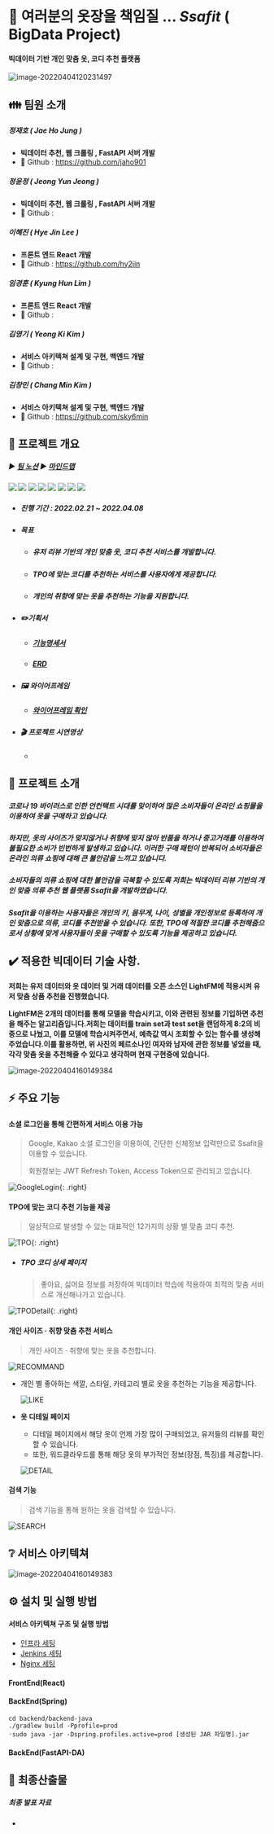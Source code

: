 # 👔 여러분의 옷장을 책임질 ... *Ssafit* ( BigData Project)

#### 빅데이터 기반  개인 맞춤 옷, 코디 추천 플랫폼

![image-20220404120231497](README.assets/main.png)



## 👪 팀원 소개

##### 정재호 ( Jae Ho Jung )

- **빅데이터 추천, 웹 크롤링 , FastAPI 서버 개발** 
- 🍒 Github : https://github.com/jaho901

##### 정윤정 ( Jeong Yun Jeong )

- **빅데이터 추천, 웹 크롤링 , FastAPI 서버 개발** 
- 🍓 Github : 

##### 이혜진 ( Hye Jin Lee )

- **프론트 엔드 React 개발** 
- 🍇 Github : https://github.com/hy2jin

##### 임경훈 ( Kyung Hun Lim )

- **프론트 엔드 React 개발** 
- 🍈 Github : 

##### 김영기 ( Yeong Ki Kim )

- **서비스 아키텍쳐 설계 및 구현, 백엔드 개발** 
- 🍐 Github : 

##### 김창민 ( Chang Min Kim )

- **서비스 아키텍쳐 설계 및 구현, 백엔드 개발** 
- 🍅 Github : https://github.com/sky6min



## 📆 프로젝트 개요

##### ▶ [팀 노션](https://www.notion.so/c1f73b2a71e44dc9a17adcdf82fd8968)     ▶ [마인드맵](https://www.mindmeister.com/map/2198880827?t=BbTDvqBLhA)

#### <img src="https://img.shields.io/badge/React-61DAFB?style=for-the-badge&logo=React&logoColor=white"> <img src="https://img.shields.io/badge/Spring_Boot-6DB33F?style=for-the-badge&logo=SpringBoot&logoColor=white"> <img src="https://img.shields.io/badge/FastAPI-009688?style=for-the-badge&logo=FastAPI&logoColor=white"> <img src="https://img.shields.io/badge/MongoDB-47A248?style=for-the-badge&logo=MongoDB&logoColor=white"> <img src="https://img.shields.io/badge/MySQL-4479A1?style=for-the-badge&logo=MySQL&logoColor=white"> <img src="https://img.shields.io/badge/Jenkins-D24939?style=for-the-badge&logo=Jenkins&logoColor=white"> <img src="https://img.shields.io/badge/NGINX-009639?style=for-the-badge&logo=NGINX&logoColor=white"> <img src="https://img.shields.io/badge/Docker-2496ED?style=for-the-badge&logo=Docker&logoColor=white">



- ##### 진행 기간 : 2022.02.21 ~ 2022.04.08

- ##### 목표 

  - ##### 유저 리뷰 기반의 개인 맞춤 옷, 코디 추천 서비스를 개발합니다.

  - ##### TPO에 맞는 코디를 추천하는 서비스를 사용자에게 제공합니다.

  - ##### 개인의 취향에 맞는 옷을 추천하는 기능을 지원합니다.

- ##### ✏️기획서

  - ##### [기능명세서](https://docs.google.com/spreadsheets/d/1DajUUoxczjtIi0OPYsWq2eqnvQW8JyVJK21xZevCUzE/edit#gid=0)

  - ##### [ERD](https://www.erdcloud.com/d/ZFTtEdaEgRPWyuiR9)

- ##### 🖼 와이어프레임

  - ##### [와이어프레임 확인](https://www.figma.com/file/NCA8xGy6dUQ0tsMohEuxhF/%ED%8A%B9%ED%99%94PJT?node-id=0%3A1)

- ##### 🎬 프로젝트 시연영상

  - 



## 📣 프로젝트 소개

##### 코로나 19 바이러스로 인한 언컨택트 시대를 맞이하여 많은 소비자들이 온라인 쇼핑몰을 이용하여 옷을 구매하고 있습니다.

##### 하지만, 옷의 사이즈가 맞지않거나 취향에 맞지 않아 반품을 하거나 중고거래를 이용하여 불필요한 소비가 빈번하게 발생하고 있습니다. 이러한 구매 패턴이 반복되어 소비자들은 온라인 의류 쇼핑에 대해 큰 불안감을 느끼고 있습니다.

##### 소비자들의 의류 쇼핑에 대한 불안감을 극복할 수 있도록 저희는 빅데이터 리뷰 기반의 개인 맞춤 의류 추천 웹 플랫폼 Ssafit을 개발하였습니다.

##### Ssafit을 이용하는 사용자들은 개인의 키, 몸무게, 나이, 성별을 개인정보로 등록하여 개인 맞춤으로 의류, 코디를 추천받을 수 있습니다. 또한, TPO에 적절한 코디를 추천해줌으로서 상황에 맞게 사용자들이 옷을 구매할 수 있도록 기능을 제공하고 있습니다. 



## ✔️ 적용한 빅데이터 기술 사항. 

**저희는 유저 데이터와 옷 데이터 및 거래 데이터를 오픈 소스인 LightFM에 적용시켜 유저 맞춤 상품 추천을 진행했습니다.**

**LightFM은 2개의 데이터를 통해 모델을 학습시키고, 이와 관련된 정보를 기입하면 추천을 해주는 알고리즘입니다.저희는 데이터를 train set과 test set을 랜덤하게 8:2의 비중으로 나눴고, 이를 모델에 학습시켜주면서, 예측값 역시 조회할 수 있는 함수를 생성해주었습니다.이를 활용하면, 위 사진의 페르소나인 여자와 남자에 관한 정보를 넣었을 때, 각각 맞춤 옷을 추천해줄 수 있다고 생각하며 현재 구현중에 있습니다.**

![image-20220404160149384](README.assets/bigdata.png)



## ⚡ 주요 기능

#### 소셜 로그인을 통해 간편하게 서비스 이용 가능

> Google, Kakao 소셜 로그인을 이용하여, 간단한 신체정보 입력만으로 Ssafit을 이용할 수 있습니다.
>
> 회원정보는 JWT Refresh Token, Access Token으로 관리되고 있습니다.

![GoogleLogin](README.assets/GoogleLogin.gif){: .right}



#### TPO에 맞는 코디 추천 기능을 제공

> 일상적으로 발생할 수 있는 대표적인 12가지의 상황 별 맞춤 코디 추천.

![TPO](README.assets/TPO.gif){: .right}



- ##### TPO 코디 상세 페이지

  > 좋아요, 싫어요 정보를 저장하여 빅데이터 학습에 적용하여 최적의 맞춤 서비스로 개선해나가고 있습니다.

![TPODetail](README.assets/TPODetail.gif){: .right}



#### 개인 사이즈 · 취향 맞춤 추천 서비스

> 개인 사이즈 · 취향에 맞는 옷을 추천합니다.

![RECOMMAND](README.assets/RECOMMAND.gif)

- 개인 별 좋아하는 색깔, 스타일, 카테고리 별로 옷을 추천하는 기능을 제공합니다.

  ![LIKE](README.assets/LIKE.gif)

- **옷 디테일 페이지**

  - 디테일 페이지에서 해당 옷이 언제 가장 많이 구매되었고, 유저들의 리뷰를 확인할 수 있습니다.
  - 또한, 워드클라우드를 통해 해당 옷의 부가적인 정보(장점, 특징)를 제공합니다.

  ![DETAIL](README.assets/DETAIL.gif)



#### 검색 기능

> 검색 기능을 통해 원하는 옷을 검색할 수 있습니다.

![SEARCH](README.assets/SEARCH.gif)



## ❔ 서비스 아키텍쳐

![image-20220404160149383](README.assets/infra.png)



## ⚙ 설치 및 실행 방법

#### 서비스 아키텍쳐 구조 및 실행 방법

- [인프라 세팅](https://sulky-twig-f46.notion.site/8babd4ecfd4b4671858961605c83125a)
- [Jenkins 세팅](https://sulky-twig-f46.notion.site/Jenkins-c9f033b4bf6e4fc690c2aaf8cb674df6)
- [Nginx 세팅](https://sulky-twig-f46.notion.site/nginx-3999e0f28ae24195a68e20c00dc05e5f)

#### FrontEnd(React)





#### BackEnd(Spring)

```shell
cd backend/backend-java
./gradlew build -Pprofile=prod
◦sudo java -jar -Dspring.profiles.active=prod [생성된 JAR 파일명].jar
```



#### BackEnd(FastAPI-DA)





## 🐤 최종산출물

##### 최종 발표 자료

- 



